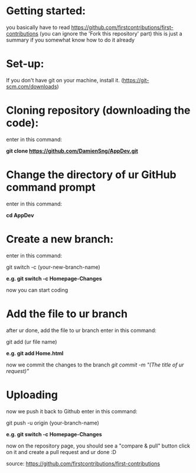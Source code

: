 # Getting started:
you basically have to read https://github.com/firstcontributions/first-contributions
(you can ignore the 'Fork this repository' part)
this is just a summary if you somewhat know how to do it already


# Set-up:
If you don't have git on your machine, install it. (https://git-scm.com/downloads)

# Cloning repository (downloading the code):
enter in this command:

**git clone https://github.com/DamienSng/AppDev.git**


# Change the directory of ur GitHub command prompt
enter in this command:

**cd AppDev**


# Create a new branch:
enter in this command:

git switch -c (your-new-branch-name)

**e.g. git switch -c Homepage-Changes**


now you can start coding

# Add the file to ur branch
after ur done, add the file to ur branch
enter in this command:

git add (ur file name)

**e.g. git add Home.html**

now we commit the changes to the branch
*git commit -m "(The title of ur request)"*

# Uploading
now we push it back to Github
enter in this command:

git push -u origin (your-branch-name)

**e.g. git switch -c Homepage-Changes**

now on the repository page, you should see a "compare & pull" button
click on it and create a pull request and ur done :D

source: https://github.com/firstcontributions/first-contributions
